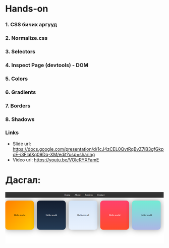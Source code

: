 # Hands-on

### 1. CSS бичих аргууд

### 2. Normalize.css

### 3. Selectors

### 4. Inspect Page (devtools) - DOM

### 5. Colors

### 6. Gradients

### 7. Borders

### 8. Shadows

### Links

- Slide url: https://docs.google.com/presentation/d/1cJ4zCEL0QvtRqBvZ7iB3gfGkpoE-i3FIalXq09Dq-XM/edit?usp=sharing
- Video url: https://youtu.be/VOleRYXFamE

# Дасгал:

![Alt text](image.png)
